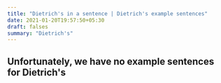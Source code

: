 ```yaml
---
title: "Dietrich's in a sentence | Dietrich's example sentences"
date: 2021-01-20T19:57:50+05:30
draft: falses
summary: "Dietrich's"
---
```

## Unfortunately, we have no example sentences for Dietrich's                 
